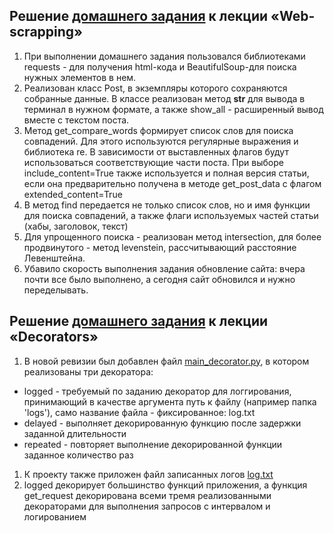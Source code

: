 ## Решение [домашнего задания](https://github.com/netology-code/py-homeworks-advanced/tree/master/6.Web-scrapping) к лекции «Web-scrapping»
  1. При выполнении домашнего задания пользовался библиотеками requests - для получения html-кода и BeautifulSoup-для поиска нужных элементов в нем.
  1. Реализован класс Post, в экземпляры которого сохраняются собранные данные. В классе реализован метод __str__ для вывода в терминал в нужном формате, а также show_all - расширенный вывод вместе с текстом поста. 
  1. Метод get_compare_words формирует список слов для поиска совпадений. Для этого используются регулярные выражения и библиотека re. В зависимости от выставленных флагов будут использоваться соответствующие части поста. При выборе include_content=True также используется и полная версия статьи, если она предварительно получена в методе get_post_data с флагом extended_content=True
  1. В метод find передается не только список слов, но и имя функции для поиска совпадений, а также флаги используемых частей статьи (хабы, заголовок, текст)
  1. Для упрощенного поиска - реализован метод intersection, для более продвинутого - метод levenstein, рассчитывающий расстояние Левенштейна.
  1. Убавило скорость выполнения задания обновление сайта: вчера почти все было выполнено, а сегодня сайт обновился и нужно переделывать.

  ## Решение [домашнего задания](https://github.com/netology-code/py-homeworks-advanced/tree/master/3.Decorators) к лекции «Decorators»
  1. В новой ревизии был добавлен файл [main_decorator.py](https://github.com/headsoft-mikhail/adpy_03/blob/master/main_decorators.py), в котором реализованы три декоратора: 
  * logged - требуемый по заданию декоратор для логгирования, принимающий в качестве аргумента путь к файлу (например папка 'logs'), само название файла - фиксированное:  log.txt
  * delayed - выполняет декорированную функцию после задержки заданной длительности
  * repeated - повторяет выполнение декорированной функции заданное количество раз
  1. К проекту также приложен файл записанных логов [log.txt](https://github.com/headsoft-mikhail/adpy_03/blob/master/logs/log.txt)
  1. logged декорирует большинство функций приложения, а функция get_request декорирована всеми тремя реализованными декораторами для выполнения запросов с интервалом и логированием
